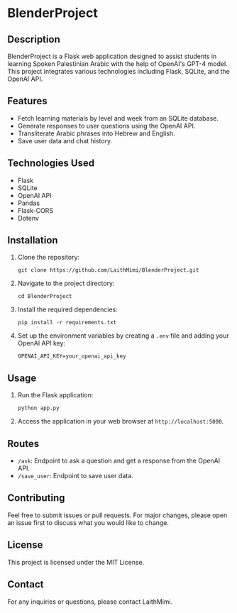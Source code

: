 # BlenderProject

## Description
BlenderProject is a Flask web application designed to assist students in learning Spoken Palestinian Arabic with the help of OpenAI's GPT-4 model. This project integrates various technologies including Flask, SQLite, and the OpenAI API.

## Features
- Fetch learning materials by level and week from an SQLite database.
- Generate responses to user questions using the OpenAI API.
- Transliterate Arabic phrases into Hebrew and English.
- Save user data and chat history.

## Technologies Used
- Flask
- SQLite
- OpenAI API
- Pandas
- Flask-CORS
- Dotenv

## Installation
1. Clone the repository:
    ```shell
    git clone https://github.com/LaithMimi/BlenderProject.git
    ```
2. Navigate to the project directory:
    ```shell
    cd BlenderProject
    ```
3. Install the required dependencies:
    ```shell
    pip install -r requirements.txt
    ```
4. Set up the environment variables by creating a `.env` file and adding your OpenAI API key:
    ```env
    OPENAI_API_KEY=your_openai_api_key
    ```

## Usage
1. Run the Flask application:
    ```shell
    python app.py
    ```
2. Access the application in your web browser at `http://localhost:5000`.

## Routes
- `/ask`: Endpoint to ask a question and get a response from the OpenAI API.
- `/save_user`: Endpoint to save user data.

## Contributing
Feel free to submit issues or pull requests. For major changes, please open an issue first to discuss what you would like to change.

## License
This project is licensed under the MIT License.

## Contact
For any inquiries or questions, please contact LaithMimi.
